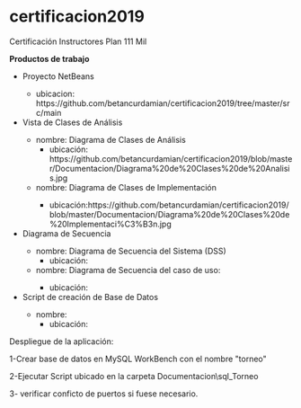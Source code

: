 # certificacion2019
Certificación Instructores Plan 111 Mil

<p><b><strong>Productos de trabajo</strong></b></p>

  <ul>
    <li>Proyecto NetBeans</li>     
      <ul>
        <li>ubicacion: https://github.com/betancurdamian/certificacion2019/tree/master/src/main</li>
      </ul>    
  </li>
  <li>Vista de Clases de Análisis</li> 
  <ul>
    <li>nombre: Diagrama de Clases de Análisis
      <ul><li>ubicación: https://github.com/betancurdamian/certificacion2019/blob/master/Documentacion/Diagrama%20de%20Clases%20de%20Analisis.jpg</li></ul>
    </li>  
    <li>nombre: Diagrama de Clases de Implementación</li>
      <ul><li>ubicación:https://github.com/betancurdamian/certificacion2019/blob/master/Documentacion/Diagrama%20de%20Clases%20de%20Implementaci%C3%B3n.jpg</li></ul>
  </ul>
  
  <li>Diagrama de Secuencia</li> 
  <ul>
    <li>nombre: Diagrama de Secuencia del Sistema (DSS)
      <ul><li>ubicación:</li></ul>
    </li>  
    <li>nombre: Diagrama de Secuencia del caso de uso: </li>
      <ul><li>ubicación:</li></ul>
  </ul>
  
  <li>Script de creación de Base de Datos</li> 
  <ul>
    <li>nombre: 
      <ul><li>ubicación:</li></ul>
    </li>      
  </ul>
  
   </ul>



<p>Despliegue de la aplicación:</p>
<p>1-Crear base de datos en MySQL WorkBench con el nombre "torneo"</p>
<p>2-Ejecutar Script ubicado en la carpeta Documentacion\sql_Torneo</p>
<p>3- verificar conficto de puertos si fuese necesario. </p>

